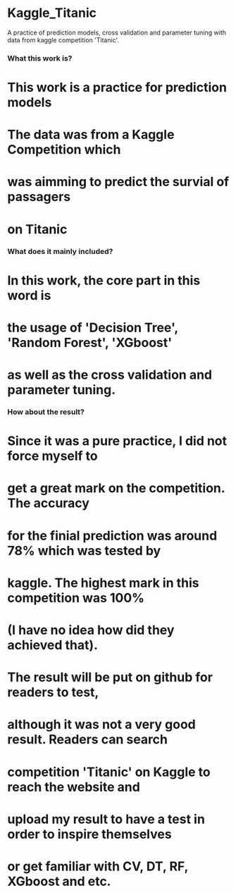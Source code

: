 # Kaggle_Titanic
A practice of prediction models, cross validation and parameter tuning with data from kaggle competition 'Titanic'.


### What this work is?
# This work is a practice for prediction models
# The data was from a Kaggle Competition which
# was aimming to predict the survial of passagers
# on Titanic

### What does it mainly included?
# In this work, the core part in this word is
# the usage of 'Decision Tree', 'Random Forest', 'XGboost'
# as well as the cross validation and parameter tuning.

### How about the result?
# Since it was a pure practice, I did not force myself to
# get a great mark on the competition. The accuracy
# for the finial prediction was around 78% which was tested by
# kaggle. The highest mark in this competition was 100%
# (I have no idea how did they achieved that).

###
# The result will be put on github for readers to test,
# although it was not a very good result. Readers can search
# competition 'Titanic' on Kaggle to reach the website and
# upload my result to have a test in order to inspire themselves
# or get familiar with CV, DT, RF, XGboost and etc.

